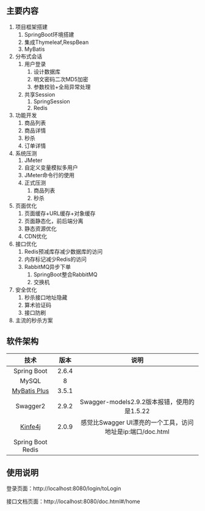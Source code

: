 ## 主要内容

1. 项目框架搭建
   1. SpringBoot环境搭建
   2. 集成Thymeleaf,RespBean
   3. MyBatis
2. 分布式会话
   1. 用户登录
      1. 设计数据库
      2. 明文密码二次MD5加密
      3. 参数校验+全局异常处理
   2. 共享Session
      1. SpringSession
      2. Redis
3. 功能开发
   1. 商品列表
   2. 商品详情
   3. 秒杀
   4. 订单详情
4. 系统压测
   1. JMeter
   2. 自定义变量模拟多用户
   3. JMeter命令行的使用
   4. 正式压测
      1. 商品列表
      2. 秒杀
5. 页面优化
   1. 页面缓存+URL缓存+对象缓存
   2. 页面静态化，前后端分离
   3. 静态资源优化
   4. CDN优化
6. 接口优化
   1. Redis预减库存减少数据库的访问
   2. 内存标记减少Redis的访问
   3. RabbitMQ异步下单
      1. SpringBoot整合RabbitMQ
      2. 交换机
7. 安全优化
   1. 秒杀接口地址隐藏
   2. 算术验证码
   3. 接口防刷
8. 主流的秒杀方案

## 软件架构

|                         技术                          | 版本  |                            说明                            |
| :---------------------------------------------------: | :---: | :--------------------------------------------------------: |
|                      Spring Boot                      | 2.6.4 |                                                            |
|                         MySQL                         |   8   |                                                            |
| [MyBatis Plus](https://github.com/baomidou/generator) | 3.5.1 |                                                            |
|                       Swagger2                        | 2.9.2 |        Swagger-models2.9.2版本报错，使用的是1.5.22         |
|         [Kinfe4j](https://doc.xiaominfo.com)          | 2.0.9 | 感觉比Swagger UI漂亮的一个工具，访问地址是ip:端口/doc.html |
|                   Spring Boot Redis                   |       |                                                            |



## 使用说明

登录页面：http://localhost:8080/login/toLogin

接口文档页面：http://localhost:8080/doc.html#/home




